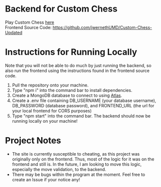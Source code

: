# Backend for Custom Chess

Play Custom Chess [here](https://custom-chess-jw.vercel.app/)  
Frontend Source Code: https://github.com/jwernethUMD/Custom-Chess-Updated

# Instructions for Running Locally
Note that you will not be able to do much by just running the backend, so also run the frontend using the instructions found in the frontend source code.
1. Pull the repository onto your machine.
2. Type "npm i" into the command bar to install dependencies.
3. Create a MongoDB database to connect to using [Atlas](https://www.mongodb.com/atlas/database).
4. Create a .env file containing DB_USERNAME (your database username), DB_PASSWORD (database password), and FRONTEND_URL (the url for your local frontend for CORS purposes)
5. Type "npm start" into the command bar. The backend should now be running locally on your machine!

# Project Notes
- The site is currently susceptible to cheating, as this project was originally only on the frontend. Thus, most of the logic for it was on the frontend and still is. In the future, I am looking to move this logic, especially the move validation, to the backend.
- There may be bugs within the program at the moment. Feel free to create an Issue if your notice any!
